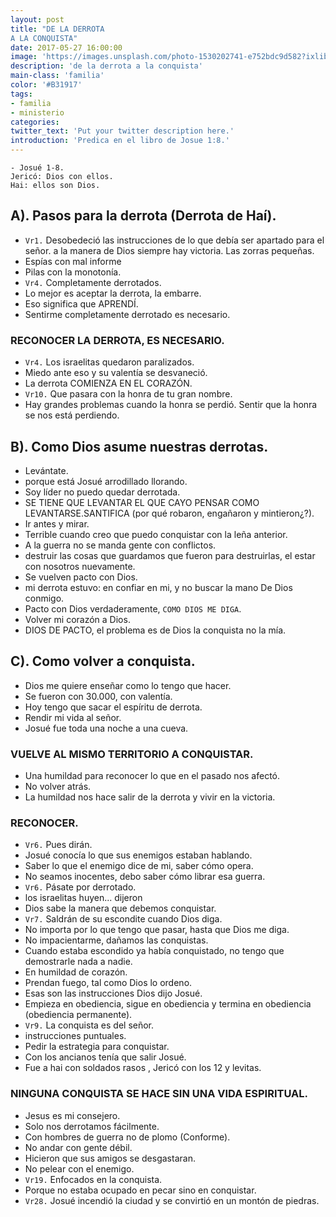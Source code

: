 ```yaml
---
layout: post
title: "DE LA DERROTA
A LA CONQUISTA"
date: 2017-05-27 16:00:00
image: 'https://images.unsplash.com/photo-1530202741-e752bdc9d582?ixlib=rb-1.2.1&ixid=eyJhcHBfaWQiOjEyMDd9&auto=format&fit=crop&w=1650&q=80'
description: 'de la derrota a la conquista'
main-class: 'familia'
color: '#B31917'
tags:
- familia
- ministerio
categories:
twitter_text: 'Put your twitter description here.'
introduction: 'Predica en el libro de Josue 1:8.'
---
```



```
- Josué 1-8.
Jericó: Dios con ellos.
Hai: ellos son Dios.
```
## A). Pasos para la derrota (Derrota de Haí).
- `Vr1.` Desobedeció las instrucciones de lo que debía ser apartado para el señor. a la manera de Dios siempre hay victoria.
Las zorras pequeñas.
- Espías con mal informe
- Pilas con la monotonía.
- `Vr4.` Completamente derrotados.
- Lo mejor es aceptar la derrota, la embarre.
- Eso significa que APRENDÍ.
- Sentirme completamente derrotado es necesario.
### RECONOCER LA DERROTA, ES NECESARIO.
- `Vr4.` Los israelitas quedaron paralizados.
- Miedo ante eso y su valentía se desvaneció.
- La derrota COMIENZA EN EL CORAZÓN.
- `Vr10.` Que pasara con la honra de tu gran nombre.
- Hay grandes problemas cuando la honra se perdió.
Sentir que la honra se nos está perdiendo.
## B). Como Dios asume nuestras derrotas.
- Levántate.
- porque está Josué arrodillado llorando.
- Soy líder no puedo quedar derrotada.
- SE TIENE QUE LEVANTAR EL QUE CAYO PENSAR COMO LEVANTARSE.SANTIFICA (por qué robaron, engañaron y mintieron¿?).
- Ir antes y mirar.
- Terrible cuando creo que puedo conquistar con la leña anterior.
- A la guerra no se manda gente con conflictos.
- destruir las cosas que guardamos que fueron para destruirlas, el estar con nosotros nuevamente.
- Se vuelven pacto con Dios.
- mi derrota estuvo: en confiar en mi, y no buscar la mano De Dios conmigo.
- Pacto con Dios verdaderamente,  `COMO DIOS ME DIGA`.
- Volver mi corazón a Dios.
- DIOS DE PACTO, el problema es de Dios la conquista no la mía.
## C). Como volver a conquista.
- Dios me quiere enseñar como lo tengo que hacer.
- Se fueron con 30.000, con valentía.
- Hoy tengo que sacar el espíritu de derrota.
- Rendir mi vida al señor.
- Josué fue toda una noche a una cueva.
### VUELVE AL MISMO TERRITORIO A CONQUISTAR.
- Una humildad para reconocer lo que en el pasado nos afectó.
- No volver atrás.
- La humildad nos hace salir de la derrota y vivir en la victoria.
### RECONOCER.
- `Vr6.` Pues dirán.
- Josué conocía lo que sus enemigos estaban hablando.
- Saber lo que el enemigo dice de mi, saber cómo opera.
- No seamos inocentes, debo saber cómo librar esa guerra.
- `Vr6.` Pásate por derrotado.
- los israelitas huyen... dijeron
- Dios sabe la manera que debemos conquistar.
- `Vr7.` Saldrán de su escondite cuando Dios diga.
- No importa por lo que tengo que pasar, hasta que Dios me diga.
- No impacientarme, dañamos las conquistas.
- Cuando estaba escondido ya había conquistado, no tengo que demostrarle nada a nadie.
- En humildad de corazón.
- Prendan fuego, tal como Dios lo ordeno.
- Esas son las instrucciones Dios dijo Josué.
- Empieza en obediencia, sigue en obediencia y termina en obediencia (obediencia permanente).
- `Vr9.` La conquista es del señor.
- instrucciones puntuales.
- Pedir la estrategia para conquistar.
- Con los ancianos tenía que salir Josué.
- Fue a hai con soldados rasos , Jericó con los 12 y levitas.
### NINGUNA CONQUISTA SE HACE SIN UNA VIDA ESPIRITUAL.
- Jesus es mi consejero.
- Solo nos derrotamos fácilmente.
- Con hombres de guerra no de plomo (Conforme).
- No andar con gente débil.
- Hicieron que sus amigos se desgastaran.
- No pelear con el enemigo.
- `Vr19.` Enfocados en la conquista.
- Porque no estaba ocupado en pecar sino en conquistar.
- `Vr28.` Josué incendió la ciudad y se convirtió en un montón de piedras.


[jekyll-gh]: https://github.com/mojombo/jekyll
[jekyll]:    http://jekyllrb.com
